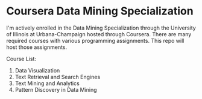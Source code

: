 # Coursera Data Mining Specialization

I'm actively enrolled in the Data Mining Specialization through the University of Illinois at Urbana-Champaign hosted through Coursera. There are many required courses with various programming assignments. This repo will host those assignments.

Course List:

  1.  Data Visualization
  2.  Text Retrieval and Search Engines
  3.  Text Mining and Analytics
  4.  Pattern Discovery in Data Mining
